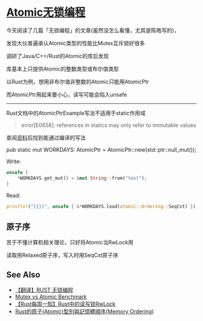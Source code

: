# [Atomic无锁编程](/2020/06/atomic_lock_freedom.md)

今天阅读了几篇「无锁编程」的文章(虽然没怎么看懂，尤其是陈皓写的)，

发现大伙普遍承认Atomic类型的性能比Mutex互斥锁好很多

调研了Java/C++/Rust的Atomic的库后发现

库基本上只提供Atomic的整数类型或布尔值类型

以Rust为例，想用非布尔值非整数的Atomic只能用AtomicPtr

而AtomicPtr用起来要小心，读写可能会陷入unsafe

---

Rust文档中的AtomicPtrExample写法不适用于static作用域

> error[E0658]: references in statics may only refer to immutable values

查阅[资料](https://www.chainnews.com/articles/473753326604.htm)后找到能通过编译的写法

pub static mut WORKDAYS: AtomicPtr<String> = AtomicPtr::new(std::ptr::null_mut());

Write:

```rust
unsafe {
    *WORKDAYS.get_mut() = &mut String::from("test");
}
```

Read:

```rust
println!("[{}]", unsafe { &*WORKDAYS.load(atomic::Ordering::SeqCst) });
```

## 原子序

苦于不懂计算机相关理论，只好将Atomic当RwLock用

读取用Relaxed原子序，写入时用SeqCst原子序

## See Also

- [【翻译】RUST 无锁编程](https://www.chainnews.com/articles/473753326604.htm)
- [Mutex vs Atomic Benchmark](https://www.slideshare.net/mitsunorikomatsu/performance-comparison-of-mutex-rwlock-and-atomic-types-in-rust)
- [【Rust每周一知】Rust中的读写锁RwLock](https://rustcc.cn/article?id=2d51baa8-79e6-4761-adb5-fa2e60393319)
- [Rust的原子(Atomic)型別與記憶體順序(Memory Ordering)](https://magiclen.org/rust-atomic/)